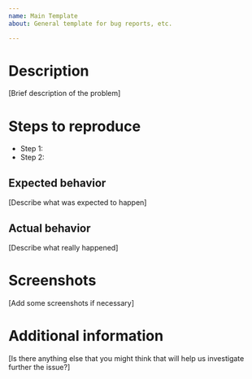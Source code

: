 ```yaml
---  
name: Main Template  
about: General template for bug reports, etc.  

---  
```


# Description

[Brief description of the problem]

# Steps to reproduce
- Step 1:
- Step 2:

## Expected behavior

[Describe what was expected to happen]

## Actual behavior

[Describe what really happened]

# Screenshots

[Add some screenshots if necessary]

# Additional information

[Is there anything else that you might think that will help us investigate further the issue?]
